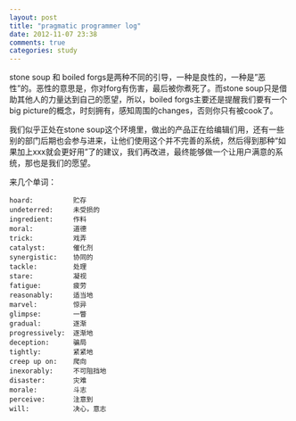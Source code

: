 ```yaml
---
layout: post
title: "pragmatic programmer log"
date: 2012-11-07 23:38
comments: true
categories: study
---
```


stone soup 和 boiled forgs是两种不同的引导，一种是良性的，一种是”恶性”的。恶性的意思是，你对forg有伤害，最后被你煮死了。而stone soup只是借助其他人的力量达到自己的愿望，所以，boiled forgs主要还是提醒我们要有一个big picture的概念，时刻拥有，感知周围的changes，否则你只有被cook了。

我们似乎正处在stone soup这个环境里，做出的产品正在给编辑们用，还有一些别的部门后期也会参与进来，让他们使用这个并不完善的系统，然后得到那种“如果加上xxx就会更好用”了的建议，我们再改进，最终能够做一个让用户满意的系统，那也是我们的愿望。

来几个单词：
	
	hoard:			贮存
	undeterred:		未受损的
	ingredient:		作料
	moral:			道德
	trick:			戏弄
	catalyst:		催化剂
	synergistic:	协同的
	tackle:			处理
	stare:			凝视
	fatigue:		疲劳
	reasonably:		适当地
	marvel:			惊异
	glimpse:		一瞥
	gradual:		逐渐
	progressively:	逐渐地
	deception:		骗局
	tightly:		紧紧地
	creep up on:	爬向
	inexorably:		不可阻挡地
	disaster:		灾难
	morale:			斗志
	perceive:		注意到
	will:			决心，意志
	
